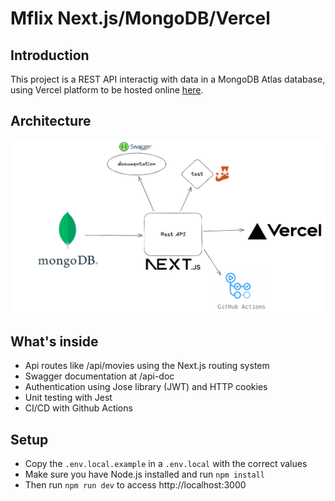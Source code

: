 # Mflix Next.js/MongoDB/Vercel

## Introduction

This project is a REST API interactig with data in a MongoDB Atlas database, using Vercel platform to be hosted online [here](https://mflix-next-js-project-git-master-llegits-projects.vercel.app/).

## Architecture

![Architecture](schema.png)

## What's inside
- Api routes like /api/movies using the Next.js routing system
- Swagger documentation at /api-doc
- Authentication using Jose library (JWT) and HTTP cookies
- Unit testing with Jest
- CI/CD with Github Actions

## Setup
- Copy the `.env.local.example` in a  `.env.local` with the correct values
- Make sure you have Node.js installed and run `npm install`
- Then run `npm run dev` to access http://localhost:3000
